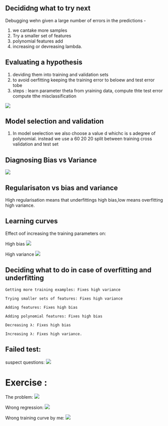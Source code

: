 ## Decididng what to try next

Debugging wehn given a large number of errors in the predictions -
1. we cantake more samples
2. Try a smaller set of features
3. polynomial features add
4. increasing or devreasing lambda.

## Evaluating a hypothesis

1. deviding them into training and validation sets
2. to avoid oerfitting keeping the training error to beloew and test error tobe 
3. steps : learn parameter theta from yraining data,
compute thte test error
compute tthe misclassification

![](test_set_error.png)

## Model selection and validation

1. In model seelection we also choose a value d whichc is s adegree of polynomial.
instead we use a 60 20 20 split between training cross validation and test set

## Diagnosing Bias vs Variance

![](high_variance_vs_high_bias.png)

## Regularisaton vs bias and variance

High regularisation means that underfittings high bias,low means overfitting high variance.

## Learning curves
Effect oof increasing the training parameters on:

High bias
![](high_bias_increase_m.png)

High variance
![](high_variance_increase_m.png)

## Deciding what to do in case of  overfitting and underfitting

    Getting more training examples: Fixes high variance

    Trying smaller sets of features: Fixes high variance

    Adding features: Fixes high bias

    Adding polynomial features: Fixes high bias

    Decreasing λ: Fixes high bias

    Increasing λ: Fixes high variance.

## Failed test:

suspect questions:
![](suspect_questions.png)

# Exercise :

The problem:
![](water_level.png)

Wrong regression:
![](bad_regression.png)

Wrong training curve by me:
![](wrong_training.png)


